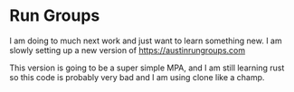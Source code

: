 # Run Groups

I am doing to much next work and just want to learn something new. I am slowly setting up a new version of https://austinrungroups.com

This version is going to be a super simple MPA, and I am still learning rust so this code is probably very bad and I am using clone like a champ.

